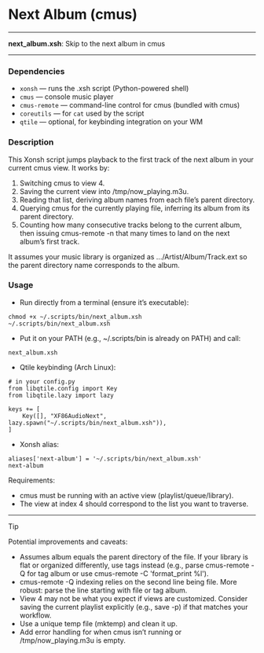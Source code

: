 # Next Album (cmus)

---

**next_album.xsh**: Skip to the next album in cmus

---

### Dependencies

- `xonsh` — runs the .xsh script (Python-powered shell)
- `cmus` — console music player
- `cmus-remote` — command-line control for cmus (bundled with cmus)
- `coreutils` — for `cat` used by the script
- `qtile` — optional, for keybinding integration on your WM

### Description

This Xonsh script jumps playback to the first track of the next album in your current cmus view. It works by:
1) Switching cmus to view 4.
2) Saving the current view into /tmp/now_playing.m3u.
3) Reading that list, deriving album names from each file’s parent directory.
4) Querying cmus for the currently playing file, inferring its album from its parent directory.
5) Counting how many consecutive tracks belong to the current album, then issuing cmus-remote -n that many times to land on the next album’s first track.

It assumes your music library is organized as .../Artist/Album/Track.ext so the parent directory name corresponds to the album.

### Usage

- Run directly from a terminal (ensure it’s executable):
```
chmod +x ~/.scripts/bin/next_album.xsh
~/.scripts/bin/next_album.xsh
```

- Put it on your PATH (e.g., ~/.scripts/bin is already on PATH) and call:
```
next_album.xsh
```

- Qtile keybinding (Arch Linux):
```
# in your config.py
from libqtile.config import Key
from libqtile.lazy import lazy

keys += [
    Key([], "XF86AudioNext", lazy.spawn("~/.scripts/bin/next_album.xsh")),
]
```

- Xonsh alias:
```
aliases['next-album'] = '~/.scripts/bin/next_album.xsh'
next-album
```

Requirements:
- cmus must be running with an active view (playlist/queue/library).
- The view at index 4 should correspond to the list you want to traverse.

---

> [!TIP]
> Potential improvements and caveats:
> - Assumes album equals the parent directory of the file. If your library is flat or organized differently, use tags instead (e.g., parse cmus-remote -Q for tag album or use cmus-remote -C 'format_print %l').
> - cmus-remote -Q indexing relies on the second line being file. More robust: parse the line starting with file or tag album.
> - View 4 may not be what you expect if views are customized. Consider saving the current playlist explicitly (e.g., save -p) if that matches your workflow.
> - Use a unique temp file (mktemp) and clean it up.
> - Add error handling for when cmus isn’t running or /tmp/now_playing.m3u is empty.